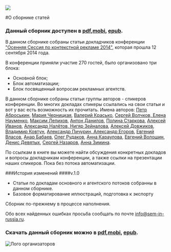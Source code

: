 ![](http://dl.getdropbox.com/u/390630/bookcover_v11_FIN.jpg)

#О сборнике статей

### Данный сборник доступен в [pdf](https://www.gitbook.io/download/pdf/book/40-02/os2014?lang=),[mobi](https://www.gitbook.io/download/mobi/book/40-02/os2014?lang=), [epub](https://www.gitbook.io/download/epub/book/40-02/os2014?lang=).

В данном сборнике собраны статьи докладчиков конференции ["Осенняя Сессия по контекстной рекламе 2014"](http://sem-in-russia.ru), которая прошла 12 сентября 2014 года.

В конференции приняли участие 270 гостей, было организовано три блока:
 - Основной блок;
 - Блок автоматизации;
 - Блок посвященный вопросам рекламных агентств.

В данном сборнике собраны статьи группы авторов - спикеров конференции. Во многих докладах спикеры ссылались на свои статьи и вот у вас есть возможность их прочитать. Имена авторов: [Петр Аброськин](osnovnoi_potok/pabroskin_-.md), [Мария Черницкая](osnovnoi_potok/chernitskaya.md), [Валерий Красько](osnovnoi_potok/krasko.md), [Сергей Волчков, Елена Науменко](osnovnoi_potok/volchkov,_naumenko.md), [Максим Лепихов](osnovnoi_potok/lepihov.md), [Антон Данилов](osnovnoi_potok/danilov.md), [Полина Старкова](osnovnoi_potok/starkova.md), [Алексей Иванов](osnovnoi_potok/ivanov.md), [Александр Налётов, Нигяр Зейналова](osnovnoi_potok/naletov_zeinalova.md), [Алексей Довжиков](osnovnoi_potok/dovzhikov.md), [Владимир Ковтун](osnovnoi_potok/kovtun.md), [Александр Пичурин, Александр Егоров](osnovnoi_potok/pichurin_egorov.md), [Евгений Власов](osnovnoi_potok/vlasov.md), [Анар Бабаев](osnovnoi_potok/babaev.md), [Олег Рудаков](agentskiy_potok/rudakov.md), [Анна Караулова](agentskiy_potok/karaulova.md), [Евгений Волошин](agentskiy_potok/voloshin.md), [Денис Девятых](agentskiy_potok/devyatih.md), [Сергей Назаров](agentskiy_potok/nazarov.md), [Анна Зимина](agentskiy_potok/zimina.md).

По ссылкам в книге вы можете найти обсуждения конкретных докладов и вопросы докладчикам конференции, а также ссылки на презентации наших спикеров. Пока без потока автоматизации.

###История изменений
####v.1.0
 - Статьи по докладам основного и агентского потоков собранны в данном сборнике.
 - Базовое форматирование иллюстраций, подготовка к экспорту

Сборник по-прежнему в процессе наполнения.

Обо всех найденных ошибках просьба сообщать по почте info@sem-in-russia.ru.

### Скачать данный сборник можно в [pdf](https://www.gitbook.io/download/pdf/book/40-02/os2014?lang=),[mobi](https://www.gitbook.io/download/mobi/book/40-02/os2014?lang=), [epub](https://www.gitbook.io/download/epub/book/40-02/os2014?lang=).


![Лого организаторов](http://dl.getdropbox.com/u/390630/for-book.png)
